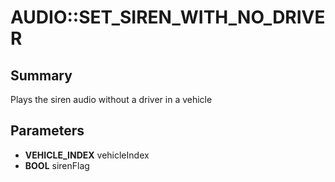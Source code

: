 # AUDIO::SET_SIREN_WITH_NO_DRIVER

## Summary
Plays the siren audio without a driver in a vehicle

## Parameters
* **VEHICLE_INDEX** vehicleIndex
* **BOOL** sirenFlag